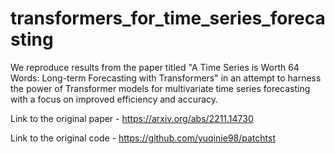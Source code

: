 # transformers_for_time_series_forecasting

We reproduce results from the paper titled "A Time Series is Worth 64 Words: Long-term Forecasting with Transformers" in an attempt to harness the power of Transformer models for multivariate time series forecasting with a focus on improved efficiency and accuracy.

Link to the original paper - https://arxiv.org/abs/2211.14730

Link to the original code - https://github.com/yuqinie98/patchtst
